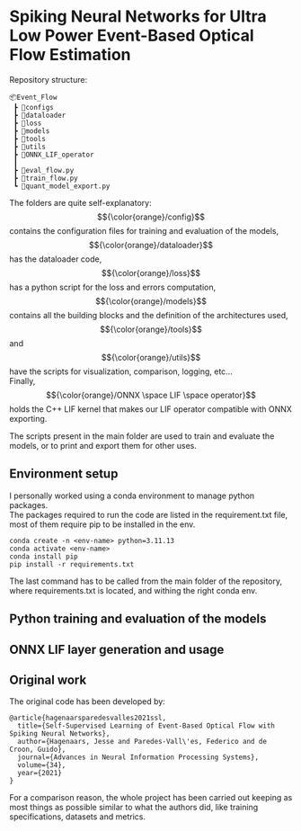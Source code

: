 # Spiking Neural Networks for Ultra Low Power Event-Based Optical Flow Estimation

Repository structure:

```
📦Event_Flow
 ┣ 📂configs
 ┣ 📂dataloader
 ┣ 📂loss
 ┣ 📂models
 ┣ 📂tools
 ┣ 📂utils
 ┣ 📂ONNX_LIF_operator
 ┃ 
 ┣ 📜eval_flow.py
 ┣ 📜train_flow.py
 ┗ 📜quant_model_export.py
```
The folders are quite self-explanatory: \
$${\color{orange}/config}$$ contains the configuration files for training and evaluation of the models, \
$${\color{orange}/dataloader}$$ has the dataloader code, \
$${\color{orange}/loss}$$ has a python script for the loss and errors computation, \
$${\color{orange}/models}$$ contains all the building blocks and the definition of the architectures used, \
$${\color{orange}/tools}$$ and $${\color{orange}/utils}$$ have the scripts for visualization, comparison, logging, etc... \
Finally, $${\color{orange}/ONNX \space LIF \space operator}$$ holds the C++ LIF kernel that makes our LIF operator compatible with ONNX exporting.

The scripts present in the main folder are used to train and evaluate the models, or to print and export them for other uses. 


## Environment setup
I personally worked using a conda environment to manage python packages. \
The packages required to run the code are listed in the requirement.txt file, most of them require pip to be installed in the env. 

```
conda create -n <env-name> python=3.11.13
conda activate <env-name>
conda install pip
pip install -r requirements.txt
```

The last command has to be called from the main folder of the repository, where requirements.txt is located, and withing the right conda env. 



## Python training and evaluation of the models



## ONNX LIF layer generation and usage



## Original work

The original code has been developed by:

```
@article{hagenaarsparedesvalles2021ssl,
  title={Self-Supervised Learning of Event-Based Optical Flow with Spiking Neural Networks},
  author={Hagenaars, Jesse and Paredes-Vall\'es, Federico and de Croon, Guido},
  journal={Advances in Neural Information Processing Systems},
  volume={34},
  year={2021}
}
```

For a comparison reason, the whole project has been carried out keeping as most things as possible similar to what the authors did, like training specifications, datasets and metrics.
